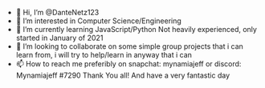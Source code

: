 - 👋 Hi, I’m @DanteNetz123
- 👀 I’m interested in Computer Science/Engineering 
- 🌱 I’m currently learning JavaScript/Python Not heavily experienced, only started in January of 2021
- 💞️ I’m looking to collaborate on some simple group projects that i can learn from, i will try to help/learn in anyway that i can
- 📫 How to reach me preferibly on snapchat: mynamiajeff or discord: Mynamiajeff #7290
Thank You all! And have a very fantastic day
<!---
DanteNetz123/DanteNetz123 is a ✨ special ✨ repository because its `README.md` (this file) appears on your GitHub profile.
You can click the Preview link to take a look at your changes.
--->
